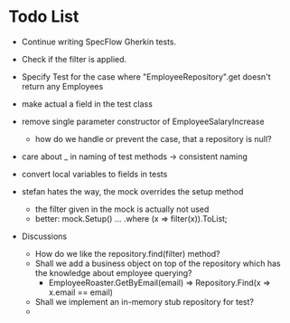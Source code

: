 ﻿# Todo List

- Continue writing SpecFlow Gherkin tests.
- Check if the filter is applied.
- Specify Test for the case where "EmployeeRepository".get doesn't return any Employees
- make actual a field in the test class
- remove single parameter constructor of EmployeeSalaryIncrease
  - how do we handle or prevent the case, that a repository is null?
- care about _ in naming of test methods -> consistent naming
- convert local variables to fields in tests

- stefan hates the way, the mock overrides the setup method
  - the filter given in the mock is actually not used
  - better: mock.Setup() ... .where (x => filter(x)).ToList;

- Discussions
  - How do we like the repository.find(filter) method?
  - Shall we add a business object on top of the repository which has the knowledge about employee querying?
    - EmployeeRoaster.GetByEmail(email) => Repository.Find(x => x.email == email)
  - Shall we implement an in-memory stub repository for test?
  - 
